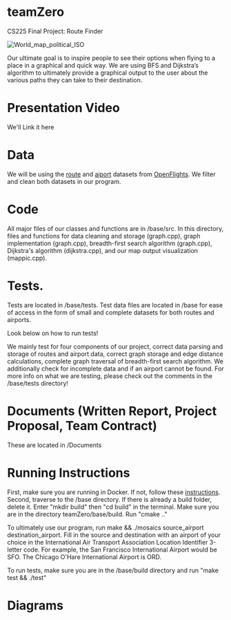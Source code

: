# teamZero
CS225 Final Project: Route Finder

![World_map_political_ISO](teamZero/base/globe.png)

Our ultimate goal is to inspire people to see their options when flying to a place in a graphical and quick way. We are using BFS and Dijkstra’s algorithm to ultimately provide a graphical output to the user about the various paths they can take to their destination.

# Presentation Video
We'll Link it here

# Data
We will be using the [route](https://openflights.org/data.html#route) and [aiport](https://openflights.org/data.html#airport) datasets from [OpenFlights](https://openflights.org). We filter and clean both datasets in our program.

# Code
All major files of our classes and functions are in /base/src. In this directory, files and functions for data cleaning and storage (graph.cpp), graph implementation (graph.cpp), breadth-first search algorithm (graph.cpp), Dijkstra's algorithm (dijkstra.cpp), and our map output visualization (mappic.cpp).

# Tests.
Tests are located in /base/tests. Test data files are located in /base for ease of access in the form of small and complete datasets for both routes and airports.

Look below on how to run tests!

We mainly test for four components of our project, correct data parsing and storage of routes and airport data, correct graph storage and edge distance calculations, complete graph traversal of breadth-first search algorithm. We additionally check for incomplete data and if an airport cannot be found. For more info on what we are testing, please check out the comments in the /base/tests directory!

# Documents (Written Report, Project Proposal, Team Contract)
These are located in /Documents

# Running Instructions
First, make sure you are running in Docker. If not, follow these [instructions](https://courses.engr.illinois.edu/cs225/fa2022/resources/own-machine/). Second, traverse to the /base directory. If there is already a build folder, delete it. Enter "mkdir build" then "cd build" in the terminal. Make sure you are in the directory teamZero/base/build. Run "cmake .." 

To ultimately use our program, run make && ./mosaics source_airport destination_airport. Fill in the source and destination with an airport of your choice in the International Air Transport Association Location Identifier 3-letter code. For example, the San Francisco International Airport would be SFO. The Chicago O'Hare International Airport is ORD.

To run tests, make sure you are in the /base/build directory and run "make test && ./test"

# Diagrams
